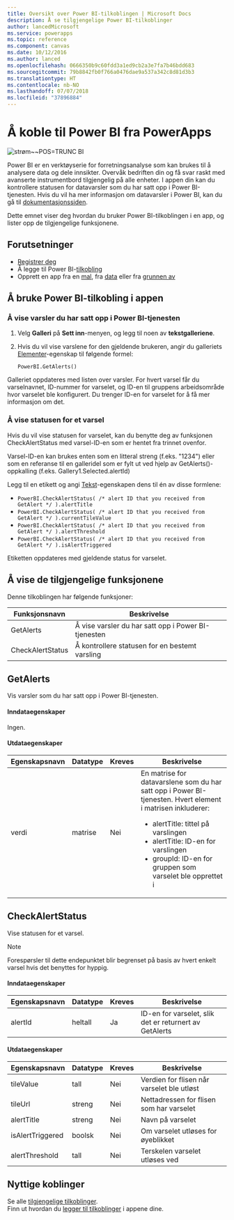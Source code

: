 ```yaml
---
title: Oversikt over Power BI-tilkoblingen | Microsoft Docs
description: Å se tilgjengelige Power BI-tilkoblinger
author: lancedMicrosoft
ms.service: powerapps
ms.topic: reference
ms.component: canvas
ms.date: 10/12/2016
ms.author: lanced
ms.openlocfilehash: 0666350b9c60fdd3a1ed9cb2a3e7fa7b46bdd683
ms.sourcegitcommit: 79b8842fb0f766a0476dae9a537a342c8d81d3b3
ms.translationtype: HT
ms.contentlocale: nb-NO
ms.lasthandoff: 07/07/2018
ms.locfileid: "37896884"
---
```

# <a name="connect-to-power-bi-from-powerapps"></a>Å koble til Power BI fra PowerApps
![strøm~~POS=TRUNC BI](./media/connection-powerbi/powerbiicon.png)

Power BI er en verktøyserie for forretningsanalyse som kan brukes til å analysere data og dele innsikter. Overvåk bedriften din og få svar raskt med avanserte instrumentbord tilgjengelig på alle enheter. I appen din kan du kontrollere statusen for datavarsler som du har satt opp i Power BI-tjenesten. Hvis du vil ha mer informasjon om datavarsler i Power BI, kan du gå til [dokumentasjonssiden](https://https://docs.microsoft.com/power-bi/service-set-data-alerts).

Dette emnet viser deg hvordan du bruker Power BI-tilkoblingen i en app, og lister opp de tilgjengelige funksjonene.

## <a name="prerequisites"></a>Forutsetninger
* [Registrer deg](https://web.powerapps.com)
* Å legge til Power BI-[tilkobling](https://powerapps.microsoft.com/tutorials/add-manage-connections/)
* Opprett en app fra en [mal](https://powerapps.microsoft.com/tutorials/get-started-test-drive/), fra [data](https://powerapps.microsoft.com/tutorials/get-started-create-from-data/) eller fra [grunnen av](https://powerapps.microsoft.com/tutorials/get-started-create-from-blank/)

## <a name="use-the-power-bi-connection-in-your-app"></a>Å bruke Power BI-tilkobling i appen
### <a name="list-the-alerts-that-youve-set-up-in-the-power-bi-service"></a>Å vise varsler du har satt opp i Power BI-tjenesten
1. Velg **Galleri** på **Sett inn**-menyen, og legg til noen av **tekstgalleriene**.
2. Hvis du vil vise varslene for den gjeldende brukeren, angir du galleriets [Elementer](../controls/properties-core.md)-egenskap til følgende formel:

   `PowerBI.GetAlerts()`

Galleriet oppdateres med listen over varsler. For hvert varsel får du varselnavnet, ID-nummer for varselet, og ID-en til gruppens arbeidsområde hvor varselet ble konfigurert. Du trenger ID-en for varselet for å få mer informasjon om det.

### <a name="view-the-status-of-an-alert"></a>Å vise statusen for et varsel
Hvis du vil vise statusen for varselet, kan du benytte deg av funksjonen CheckAlertStatus med varsel-ID-en som er hentet fra trinnet ovenfor.

Varsel-ID-en kan brukes enten som en litteral streng (f.eks. "1234") eller som en referanse til en galleridel som er fylt ut ved hjelp av GetAlerts()-oppkalling (f.eks. Gallery1.Selected.alertId)

Legg til en etikett og angi [Tekst](../controls/properties-core.md)-egenskapen dens til én av disse formlene:

* `PowerBI.CheckAlertStatus( /* alert ID that you received from GetAlert */ ).alertTitle`
* `PowerBI.CheckAlertStatus( /* alert ID that you received from GetAlert */ ).currentTileValue`
* `PowerBI.CheckAlertStatus( /* alert ID that you received from GetAlert */ ).alertThreshold`
* `PowerBI.CheckAlertStatus( /* alert ID that you received from GetAlert */ ).isAlertTriggered`

Etiketten oppdateres med gjeldende status for varselet.

## <a name="view-the-available-functions"></a>Å vise de tilgjengelige funksjonene
Denne tilkoblingen har følgende funksjoner:

| Funksjonsnavn | Beskrivelse |
| --- | --- |
| GetAlerts |Å vise varsler du har satt opp i Power BI-tjenesten |
| CheckAlertStatus |Å kontrollere statusen for en bestemt varsling |

## <a name="getalerts"></a>GetAlerts
Vis varsler som du har satt opp i Power BI-tjenesten.

#### <a name="input-properties"></a>Inndataegenskaper
Ingen.

#### <a name="output-properties"></a>Utdataegenskaper

| Egenskapsnavn | Datatype | Kreves | Beskrivelse |
| --- | --- | --- | --- |
| verdi |matrise |Nei |En matrise for datavarslene som du har satt opp i Power BI-tjenesten. Hvert element i matrisen inkluderer: <ul><li>alertTitle: tittel på varslingen</li><li>alertTitle: ID-en for varslingen</li><li>groupId: ID-en for gruppen som varselet ble opprettet i</li></ul> |

## <a name="checkalertstatus"></a>CheckAlertStatus
Vise statusen for et varsel.

> [!NOTE]
> Forespørsler til dette endepunktet blir begrenset på basis av hvert enkelt varsel hvis det benyttes for hyppig.

#### <a name="input-properties"></a>Inndataegenskaper

| Egenskapsnavn | Datatype | Kreves | Beskrivelse |
| --- | --- | --- | --- |
| alertId |heltall |Ja |ID-en for varselet, slik det er returnert av GetAlerts |

#### <a name="output-properties"></a>Utdataegenskaper

| Egenskapsnavn | Datatype | Kreves | Beskrivelse |
| --- | --- | --- | --- |
| tileValue |tall |Nei |Verdien for flisen når varselet ble utløst |
| tileUrl |streng |Nei |Nettadressen for flisen som har varselet |
| alertTitle |streng |Nei |Navn på varselet |
| isAlertTriggered |boolsk |Nei |Om varselet utløses for øyeblikket |
| alertThreshold |tall |Nei |Terskelen varselet utløses ved |

## <a name="helpful-links"></a>Nyttige koblinger
Se alle [tilgjengelige tilkoblinger](../connections-list.md).  
Finn ut hvordan du [legger til tilkoblinger](../add-manage-connections.md) i appene dine.

